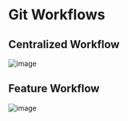# Git Workflows 

## Centralized Workflow 

![image](https://github.com/jmetzger/training-git-intellij/assets/1933318/ab302ebf-a213-40d5-aa9f-51b064f65280)


## Feature Workflow 

![image](https://github.com/jmetzger/training-git-intellij/assets/1933318/6858a34c-e765-4e72-bb1d-b2eee7255119)
